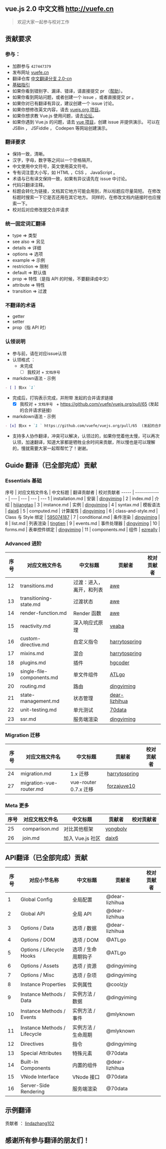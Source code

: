 ## vue.js 2.0 中文文档 http://vuefe.cn

> 欢迎大家一起参与校对工作 

## 贡献要求

### 参与：

- 加群参与 `427447379` 
- 发布网址 [vuefe.cn](http://vuefe.cn/)
- 翻译仓库 [中文翻译分支 2.0-cn](https://github.com/vuefe/vuejs.org)
- [基础指引](https://github.com/vuefe/vuejs.org/issues/25)
- 如果你看到错别字、漏译、错译，请直接提交 pr （[帮助](https://help.github.com/articles/using-pull-requests/)）。
- 如果你看到网站问题，或者创建一个 issue ，或者直接提交 pr 。
- 如果你对已有翻译有异议，建议创建一个 issue 讨论。
- 如果你想修改英文内容，请去 [vuejs.org 项目](http://vuejs.org/)。
- 如果你想求教 Vue.js 使用问题，请去[论坛](http://forum.vuejs.org/)。
- 如果你遇到 Vue.js 的问题，请去 [vue 项目](https://github.com/vuejs/vuejs.org)，创建 issue 并提供演示。
  可以在 JSBin ， JSFiddle ， Codepen 等网站创建演示。

### 翻译要求

- 保持一致，清晰。
- 汉字，字母，数字等之间以一个空格隔开。
- 中文使用中文符号，英文使用英文符号。
- 专有词注意大小写，如 HTML ，CSS ， JavaScript 。
- 术语与已有译文保持一致，如果有异议请先在 issue 中讨论。
- 代码只翻译注释。
- 标题会转化为链接，文档其它地方可能会用到，所以标题应尽量简短。
  在修改标题时搜索一下它是否还用在其它地方。
  同样的，在修改文档内链接时也应搜索一下。
- 校对后对应修改提交合并请求

### 统一固定词汇翻译

- type => 类型
- see also => 另见
- details => 详细
- options => 选项
- example => 示例
- restriction => 限制
- default => 默认值
- prop => 特性（是指  API 的时候，不要翻译成中文）
- attribute => 特性
- transition => 过渡

### 不翻译的术语

- getter
- setter
- prop（指 API 时）

### 认领说明

- 参与前，请在对应issue认领
- 认领格式 ：
  - 未完成
     - [ ] 我校对 + `文档序号 `

- markdown语法 - 示例

```markdown
- [ ] 我xx `1`
```

  - 完成后，打钩表示完成，并附带 发起的合并请求链接
     - [x] 我校对 + `文档序号 ` +  https://github.com/vuefe/vuejs.org/pull/65  (发起的合并请求链接)

- markdown语法 - 示例

```markdown
- [x] 我xx + `1 ` https://github.com/vuefe/vuejs.org/pull/65  (发起的合并请求链接)
```

- 支持多人协作翻译，冲突可以解决，认领过的，如果你觉着他太慢，可以再次认领，加速翻译，知道大家都是牺牲业余时间来贡献，所以慢也是可以理解的，慢就需要大家一起帮帮忙了！谢谢。


## Guide 翻译（已全部完成）贡献 

### Essentials  基础

序号 | 对应文档文件名 | 中文标题  | 翻译贡献者 | 校对贡献者
----- | ------------- | --- | --- | --- | ---
1 | installation.md | 安装 | [dingyiming](https://github.com/dingyiming) | 
2 | index.md |  介绍 | [hijiangtao](https://github.com/hijiangtao) | 
3 | instance.md | 实例 |  [dingyiming](https://github.com/dingyiming) |
4 | syntax.md  | 模板语法 | [daix6](https://github.com/daix6) | 
5 | computed.md | 计算属性 |  [dingyiming](https://github.com/dingyiming) | 
6 | class-and-style.md | Class 与 Style 绑定 | [595074187](https://github.com/595074187) | 
7 | conditional.md  | 条件渲染 | [dingyiming](https://github.com/dingyiming) | 
8 | list.md |  列表渲染 | [tingtien](https://github.com/tingtien) | 
9 | events.md | 事件处理器 | [dingyiming](https://github.com/dingyiming) | 
10 | forms.md  | 表单控件绑定 | [dingyiming](https://github.com/dingyiming) | 
11 | components.md |  组件 | [ezreally](https://github.com/ezreally) | 

### Advanced  进阶

序号 | 对应文档文件名 | 中文标题 | 贡献者 | 校对贡献者
----- | ------------- | --- | --- | --- 
12 | transitions.md | 过渡：进入，离开，和列表 | [awe](https://github.com/hilongjw) | 
13 | transitioning-state.md | 过渡状态 |  [awe](https://github.com/hilongjw) | 
14 | render-function.md |  Render 函数 |  [awe](https://github.com/hilongjw) | 
15 | reactivity.md |  深入响应式原理 | [veaba](https://github.com/veaba) | 
16 | custom-directive.md |  自定义指令 | [harrytospring](https://github.com/harrytospring) | 
17 | mixins.md |  混合 |  [harrytospring](https://github.com/harrytospring) | 
18 | plugins.md |  插件 | [hgcoder](https://github.com/hgcoder) | 
19 | single-file-components.md |  单文件组件 | [ATLgo](https://github.com/ATLgo) | 
20 | routing.md | 路由 | [dingyiming](https://github.com/dingyiming) | 
21 | state-management.md |  状态管理 | [dear-lizhihua](https://github.com/dear-lizhihua) | 
22 | unit-testing.md | 单元测试 | [70data](https://github.com/70data) |
23 | ssr.md |  服务端渲染 | [dingyiming](https://github.com/dingyiming) | 　

### Migration  迁移

序号 | 对应文档文件名 | 中文标题 | 贡献者 | 校对贡献者
----- | ------- | ------------- | --- | --- 
24 | migration.md | 1.x 迁移 |  [harrytospring](https://github.com/harrytospring) | 
27 | migration-vue-router.md | vue-router 0.7.x 迁移 | [forzajuve10](https://github.com/forzajuve10) | 

### Meta  更多

序号 | 对应文档文件名 | 中文标题 | 贡献者 | 校对贡献者
----- | ------- | ------------- | --- | --- 
25 |  comparison.md |   对比其他框架 |  [yongbolv](https://github.com/yongbolv) | 
26 |  join.md |  加入 Vue.js 社区 | [daix6](https://github.com/daix6) | 

## API翻译（已全部完成）贡献

序号 | 对应小节名称 | 中文标题  | 贡献者  | 校对贡献者
----- | ------------- | --- | --- | --- 
1 |  Global Config | 全局配置 |  @dear-lizhihua |  
2 | Global API | 全局 API | @dear-lizhihua | 
3 | Options / Data | 选项 / 数据 | @dear-lizhihua | 
4 | Options / DOM | 选项 / DOM | @ATLgo | 
5 | Options / Lifecycle Hooks | 选项 / 生命周期钩子 | @ATLgo | 
6 | Options / Assets | 选项 / 资源 | @dingyiming | 
7 | Options / Misc | 选项 / 杂项 | @dingyiming  |  
8 | Instance Properties | 实例属性 | @coolzjy | 
9 | Instance Methods / Data | 实例方法 / 数据 | @dingyiming | 
10 | Instance Methods / Events | 实例方法 / 事件 | @mlyknown  | 
11 |  Instance Methods / Lifecycle | 实例方法 / 生命周期 | @mlyknown | 
12 | Directives | 指令|   @dingyiming  | 
13 | Special Attributes | 特殊元素 | @70data |
14 | Built-In Components | 内置的组件  | @dear-lizhihua | 
15 | VNode Interface | VNode 接口  | @70data |
16 | Server-Side Rendering | 服务端渲染| @70data | 

## 示例翻译

贡献者 ： [lindazhang102](https://github.com/lindazhang102)

## 感谢所有参与翻译的朋友们！
